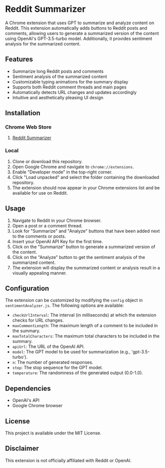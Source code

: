<h1>Reddit Summarizer</h1>
<p>A Chrome extension that uses GPT to summarize and analyze content on Reddit. This extension automatically adds buttons to Reddit posts and comments, allowing users to generate a summarized version of the content using OpenAI's GPT-3.5-turbo model. Additionally, it provides sentiment analysis for the summarized content.</p>
<h2>Features</h2>
<ul>
   <li>Summarize long Reddit posts and comments</li>
   <li>Sentiment analysis of the summarized content</li>
   <li>Customizable typing animations for the summary display</li>
   <li>Supports both Reddit comment threads and main pages</li>
   <li>Automatically detects URL changes and updates accordingly</li>
   <li>Intuitive and aesthetically pleasing UI design</li>
</ul>
<h2>Installation</h2>
  <h3>Chrome Web Store</h3>
  <ol>
   <li><a href="https://chrome.google.com/webstore/detail/reddit-summarizer/jhbpjalfakhbaiojoaejjnjbminnacak" title="RGPT" class="active">Reddit Summarizer</a></li>
   </ol>
  <h3>Local</h3>
 <ol>
   <li>Clone or download this repository.</li>
   <li>Open Google Chrome and navigate to <code>chrome://extensions</code>.</li>
   <li>Enable "Developer mode" in the top-right corner.</li>
   <li>Click "Load unpacked" and select the folder containing the downloaded repository.</li>
   <li>The extension should now appear in your Chrome extensions list and be available for use on Reddit.</li>
</ol>
<h2>Usage</h2>
<ol>
   <li>Navigate to Reddit in your Chrome browser.</li>
   <li>Open a post or a comment thread.</li>
   <li>Look for "Summarize" and "Analyze" buttons that have been added next to the comments or posts.</li>
   <li>Insert your OpenAI API Key for the first time.</li>
   <li>Click on the "Summarize" button to generate a summarized version of the content.</li>
   <li>Click on the "Analyze" button to get the sentiment analysis of the summarized content.</li>
   <li>The extension will display the summarized content or analysis result in a visually appealing manner.</li>
</ol>
<h2>Configuration</h2>
<p>The extension can be customized by modifying the <code>config</code> object in <code>sentimentAnalyzer.js</code>. The following options are available:</p>
<ul>
   <li><code>checkUrlInterval</code>: The interval (in milliseconds) at which the extension checks for URL changes.</li>
   <li><code>maxCommentLength</code>: The maximum length of a comment to be included in the summary.</li>
   <li><code>maxTotalCharacters</code>: The maximum total characters to be included in the summary.</li>
   <li><code>apiUrl</code>: The URL of the OpenAI API.</li>
   <li><code>model</code>: The GPT model to be used for summarization (e.g., 'gpt-3.5-turbo').</li>
   <li><code>n</code>: The number of generated responses.</li>
   <li><code>stop</code>: The stop sequence for the GPT model.</li>
   <li><code>temperature</code>: The randomness of the generated output (0.0-1.0).</li>
</ul>
<h2>Dependencies</h2>
<ul>
   <li>OpenAI's API</li>
   <li>Google Chrome browser</li>
</ul>
<h2>License</h2>
<p>This project is available under the MIT License.</p>
<h2>Disclaimer</h2>
<p>This extension is not officially affiliated with Reddit or OpenAI.</p>
